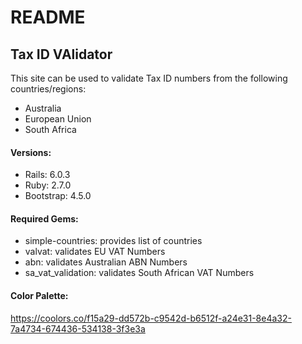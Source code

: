 # README

## Tax ID VAlidator

This site can be used to validate Tax ID numbers from the following countries/regions:

* Australia
* European Union
* South Africa

#### Versions:

* Rails: 6.0.3
* Ruby: 2.7.0
* Bootstrap: 4.5.0
    
#### Required Gems:

* simple-countries: provides list of countries
* valvat: validates EU VAT Numbers
* abn: validates Australian ABN Numbers
* sa_vat_validation: validates South African VAT Numbers

#### Color Palette:

https://coolors.co/f15a29-dd572b-c9542d-b6512f-a24e31-8e4a32-7a4734-674436-534138-3f3e3a
